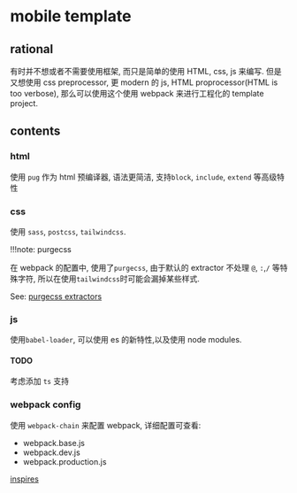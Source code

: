 # mobile template

## rational

有时并不想或者不需要使用框架, 而只是简单的使用 HTML, css, js 来编写.
但是又想使用 css preprocessor, 更 modern 的 js, HTML proprocessor(HTML is too verbose),
那么可以使用这个使用 webpack 来进行工程化的 template project.

## contents

### html

使用 `pug` 作为 html 预编译器, 语法更简洁, 支持`block`, `include`, `extend` 等高级特性

### css

使用 `sass`, `postcss`, `tailwindcss`.

!!!note: purgecss

在 webpack 的配置中, 使用了`purgecss`, 由于默认的 extractor 不处理 `@`, `:`,`/` 等特殊字符,
所以在使用`tailwindcss`时可能会漏掉某些样式.

See: [purgecss extractors](https://purgecss.com/extractors.html#default-extractor)

### js

使用`babel-loader`, 可以使用 es 的新特性,以及使用 node modules.

#### TODO

考虑添加 `ts` 支持

### webpack config

使用 `webpack-chain` 来配置 webpack, 详细配置可查看:

- webpack.base.js
- webpack.dev.js
- webpack.production.js


[inspires](https://www.ivarprudnikov.com/static-website-multiple-html-pages-using-webpack-plus-github-example/)
